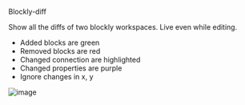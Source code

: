 Blockly-diff 

Show all the diffs of two blockly workspaces. Live even while editing. 

* Added blocks are green
* Removed blocks are red
* Changed connection are highlighted
* Changed properties are purple
* Ignore changes in x, y

![image](https://user-images.githubusercontent.com/8227977/223796053-eab87f7f-60e7-41d3-9999-7c6b1de2cfe6.png)
